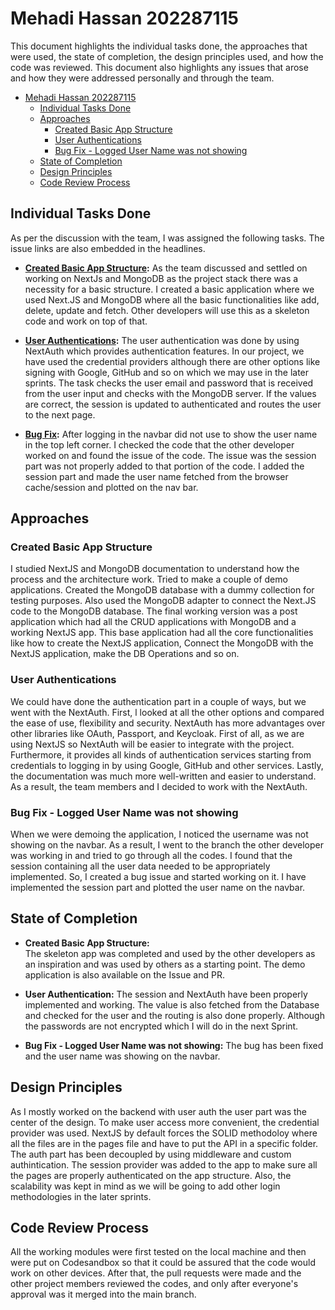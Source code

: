 # Mehadi Hassan 202287115

This document highlights the individual tasks done, the approaches that were used, the state of completion, the design principles used, and how the code was reviewed. This document also highlights any issues that arose and how they were addressed personally and through the team.

- [Mehadi Hassan 202287115](#mehadi-hassan-202287115)
  - [Individual Tasks Done](#individual-tasks-done)
  - [Approaches](#approaches)
    - [Created Basic App Structure](#created-basic-app-structure)
    - [User Authentications](#user-authentications)
    - [Bug Fix - Logged User Name was not showing](#bug-fix---logged-user-name-was-not-showing)
  - [State of Completion](#state-of-completion)
  - [Design Principles](#design-principles)
  - [Code Review Process](#code-review-process)

## Individual Tasks Done

As per the discussion with the team, I was assigned the following tasks. The issue links are also embedded in the headlines.

- **[Created Basic App Structure](https://github.com/MUN-COMP6905/project-hteam/issues/27):** As the team discussed and settled on working on NextJs and MongoDB as the project stack there was a necessity for a basic structure. I created a basic application where we used Next.JS and MongoDB where all the basic functionalities like add, delete, update and fetch. Other developers will use this as a skeleton code and work on top of that.

- **[User Authentications](https://github.com/MUN-COMP6905/project-hteam/issues/35):** The user authentication was done by using NextAuth which provides authentication features. In our project, we have used the credential providers although there are other options like signing with Google, GitHub and so on which we may use in the later sprints. The task checks the user email and password that is received from the user input and checks with the MongoDB server. If the values are correct, the session is updated to authenticated and routes the user to the next page.

- **[Bug Fix](https://github.com/MUN-COMP6905/project-hteam/issues/63):** After logging in the navbar did not use to show the user name in the top left corner. I checked the code that the other developer worked on and found the issue of the code. The issue was the session part was not properly added to that portion of the code. I added the session part and made the user name fetched from the browser cache/session and plotted on the nav bar.

## Approaches

### Created Basic App Structure

I studied NextJS and MongoDB documentation to understand how the process and the architecture work. Tried to make a couple of demo applications.  Created the MongoDB database with a dummy collection for testing purposes. Also used the MongoDB adapter to connect the Next.JS code to the MongoDB database. The final working version was a post application which had all the CRUD applications with MongoDB and a working NextJS app. This base application had all the core functionalities like how to create the NextJS application, Connect the MongoDB with the NextJS application, make the DB Operations and so on.
  
### User Authentications

We could have done the authentication part in a couple of ways, but we went with the NextAuth. First, l looked at all the other options and compared the ease of use, flexibility and security. NextAuth has more advantages over other libraries like OAuth, Passport, and Keycloak. First of all, as we are using NextJS so NextAuth will be easier to integrate with the project. Furthermore, it provides all kinds of authentication services starting from credentials to logging in by using Google, GitHub and other services. Lastly, the documentation was much more well-written and easier to understand. As a result, the team members and I decided to work with the NextAuth.

### Bug Fix - Logged User Name was not showing

When we were demoing the application, I noticed the username was not showing on the navbar. As a result, I went to the branch the other developer was working in and tried to go through all the codes. I found that the session containing all the user data needed to be appropriately implemented. So, I created a bug issue and started working on it. I have implemented the session part and plotted the user name on the navbar.

## State of Completion

- **Created Basic App Structure:**  
The skeleton app was completed and used by the other developers as an inspiration and was used by others as a starting point. The demo application is also available on the Issue and PR.

- **User Authentication:** The session and NextAuth have been properly implemented and working. The value is also fetched from the Database and checked for the user and the routing is also done properly. Although the passwords are not encrypted which I will do in the next Sprint.

- **Bug Fix - Logged User Name was not showing:** The bug has been fixed and the user name was showing on the navbar.

## Design Principles

As I mostly worked on the backend with user auth the user part was the center of the design. To make user access more convenient, the credential provider was used. NextJS by default forces the SOLID methodoloy where all the files are in the pages file and have to put the API in a specific folder. The auth part has been decoupled by using middleware and custom authintication. The session provider was added to the app to make sure all the pages are properly authenticated on the app structure. Also, the scalability was kept in mind as we will be going to add other login methodologies in the later sprints.

## Code Review Process

All the working modules were first tested on the local machine and then were put on Codesandbox so that it could be assured that the code would work on other devices. After that, the pull requests were made and the other project members reviewed the codes, and only after everyone's approval was it merged into the main branch.
